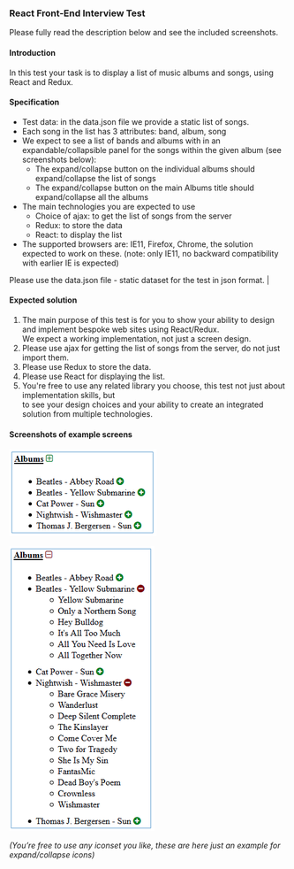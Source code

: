 ### React Front-End Interview Test

Please fully read the description below and see the included screenshots.

#### Introduction

In this test your task is to display a list of music albums and songs, using React and Redux.

#### Specification

* Test data: in the data.json file we provide a static list of songs.
* Each song in the list has 3 attributes: band, album, song
* We expect to see a list of bands and albums with in an expandable/collapsible panel for the
  songs within the given album (see screenshots below):
    * The expand/collapse button on the individual albums should expand/collapse the list of songs
    * The expand/collapse button on the main Albums title should expand/collapse all the albums
* The main technologies you are expected to use
    * Choice of ajax: to get the list of songs from the server
    * Redux: to store the data
    * React: to display the list
* The supported browsers are: IE11, Firefox, Chrome, the solution expected to work on these.
  (note: only IE11, no backward compatibility with earlier IE is expected)

Please use the data.json file - static dataset for the test in json format.       |


#### Expected solution

1. The main purpose of this test is for you to show your ability to design and implement
   bespoke web sites using React/Redux.  
   We expect a working implementation, not just a screen design.
2. Please use ajax for getting the list of songs from the server, do not just import them.
3. Please use Redux to store the data.
4. Please use React for displaying the list.
5. You're free to use any related library you choose, this test not just about implementation skills, but  
   to see your design choices and your ability to create an integrated solution from multiple technologies.


#### Screenshots of example screens 

![Screen Shot 2019-04-23 at 16.22.12](https://raw.githubusercontent.com/dariuszwiktorek/react-test/master/Screen%20Shot%202019-04-23%20at%2016.22.12.png)

![Screen Shot 2019-04-23 at 16.22.17.png](https://raw.githubusercontent.com/dariuszwiktorek/react-test/master/Screen%20Shot%202019-04-23%20at%2016.22.17.png)

*(You’re free to use any iconset you like, these are here just an example for expand/collapse icons)*
